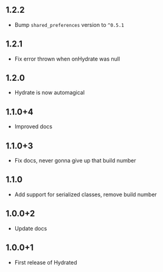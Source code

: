 ## 1.2.2

- Bump `shared_preferences` version to `^0.5.1`

## 1.2.1

- Fix error thrown when onHydrate was null

## 1.2.0

- Hydrate is now automagical

## 1.1.0+4

- Improved docs

## 1.1.0+3

- Fix docs, never gonna give up that build number

## 1.1.0

- Add support for serialized classes, remove build number

## 1.0.0+2

- Update docs

## 1.0.0+1

- First release of Hydrated
